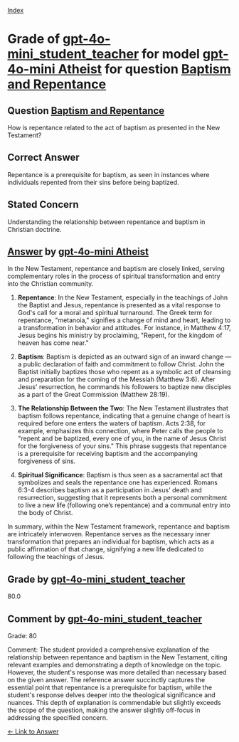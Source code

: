 
[Index](../../../../index.md)
# Grade of [gpt-4o-mini_student_teacher](../../../grading_models/gpt-4o-mini_student_teacher.md) for model [gpt-4o-mini Atheist](../../../answering_models/gpt-4o-mini_Atheist.md) for question [Baptism and Repentance](../../../questions/Baptism_and_Repentance.md)

## Question [Baptism and Repentance](../../../questions/Baptism_and_Repentance.md)
How is repentance related to the act of baptism as presented in the New Testament?

## Correct Answer
Repentance is a prerequisite for baptism, as seen in instances where individuals repented from their sins before being baptized.

## Stated Concern
Understanding the relationship between repentance and baptism in Christian doctrine.

## [Answer](../Baptism_and_Repentance.md) by [gpt-4o-mini Atheist](../../../answering_models/gpt-4o-mini_Atheist.md)
In the New Testament, repentance and baptism are closely linked, serving complementary roles in the process of spiritual transformation and entry into the Christian community.

1. **Repentance**: In the New Testament, especially in the teachings of John the Baptist and Jesus, repentance is presented as a vital response to God's call for a moral and spiritual turnaround. The Greek term for repentance, "metanoia," signifies a change of mind and heart, leading to a transformation in behavior and attitudes. For instance, in Matthew 4:17, Jesus begins his ministry by proclaiming, "Repent, for the kingdom of heaven has come near."

2. **Baptism**: Baptism is depicted as an outward sign of an inward change — a public declaration of faith and commitment to follow Christ. John the Baptist initially baptizes those who repent as a symbolic act of cleansing and preparation for the coming of the Messiah (Matthew 3:6). After Jesus' resurrection, he commands his followers to baptize new disciples as a part of the Great Commission (Matthew 28:19).

3. **The Relationship Between the Two**: The New Testament illustrates that baptism follows repentance, indicating that a genuine change of heart is required before one enters the waters of baptism. Acts 2:38, for example, emphasizes this connection, where Peter calls the people to "repent and be baptized, every one of you, in the name of Jesus Christ for the forgiveness of your sins." This phrase suggests that repentance is a prerequisite for receiving baptism and the accompanying forgiveness of sins.

4. **Spiritual Significance**: Baptism is thus seen as a sacramental act that symbolizes and seals the repentance one has experienced. Romans 6:3-4 describes baptism as a participation in Jesus' death and resurrection, suggesting that it represents both a personal commitment to live a new life (following one’s repentance) and a communal entry into the body of Christ.

In summary, within the New Testament framework, repentance and baptism are intricately interwoven. Repentance serves as the necessary inner transformation that prepares an individual for baptism, which acts as a public affirmation of that change, signifying a new life dedicated to following the teachings of Jesus.

## Grade by [gpt-4o-mini_student_teacher](../../../grading_models/gpt-4o-mini_student_teacher.md)
80.0

## Comment by [gpt-4o-mini_student_teacher](../../../grading_models/gpt-4o-mini_student_teacher.md)
Grade: 80

Comment: The student provided a comprehensive explanation of the relationship between repentance and baptism in the New Testament, citing relevant examples and demonstrating a depth of knowledge on the topic. However, the student's response was more detailed than necessary based on the given answer. The reference answer succinctly captures the essential point that repentance is a prerequisite for baptism, while the student's response delves deeper into the theological significance and nuances. This depth of explanation is commendable but slightly exceeds the scope of the question, making the answer slightly off-focus in addressing the specified concern.

[&lt;- Link to Answer](../Baptism_and_Repentance.md)

